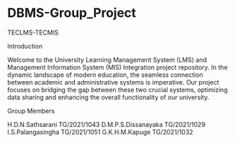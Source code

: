 # DBMS-Group_Project
TECLMS-TECMIS

Introduction


Welcome to the University Learning Management System (LMS) and Management Information System (MIS) Integration project repository. In the dynamic landscape of modern education, the seamless connection between academic and administrative systems is imperative. Our project focuses on bridging the gap between these two crucial systems, optimizing data sharing and enhancing the overall functionality of our university.

Group Members


H.D.N.Sathsarani        TG/2021/1043
D.M.P.S.Dissanayaka     TG/2021/1029
I.S.Palangasingha       TG/2021/1051
G.K.H.M.Kapuge          TG/2021/1032
